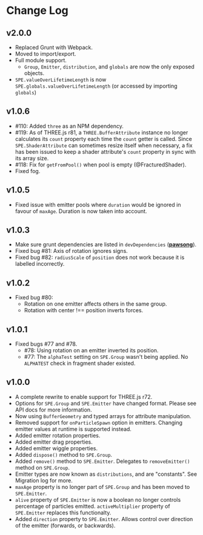 Change Log
==========

v2.0.0
------
* Replaced Grunt with Webpack.
* Moved to import/export.
* Full module support.
	* `Group`, `Emitter`, `distribution`, and `globals` are now the only exposed objects.
* `SPE.valueOverLifetimeLength` is now `SPE.globals.valueOverLifetimeLength` (or accessed by importing `globals`)



v1.0.6
------
* #110: Added `three` as an NPM dependency.
* #119: As of THREE.js r81, a `THREE.BufferAttribute` instance no longer calculates its `count` property each time the `count` getter is called. Since `SPE.ShaderAttribute` can sometimes resize itself when necessary, a fix has been issued to keep a shader attribute's `count` property in sync with its array size.
* #118: Fix for `getFromPool()` when pool is empty (@FracturedShader).
* Fixed fog.

v1.0.5
------
* Fixed issue with emitter pools where `duration` would be ignored in favour of `maxAge`. Duration is now taken into account.

v1.0.3
------
* Make sure grunt dependencies are listed in `devDependencies` (**[pawsong](https://github.com/pawsong)**).
* Fixed bug #81: Axis of rotation ignores signs.
* Fixed bug #82: `radiusScale` of `position` does not work because it is labelled incorrectly.

v1.0.2
------
* Fixed bug #80:
	* Rotation on one emitter affects others in the same group.
	* Rotation with center !== position inverts forces.

v1.0.1
------
* Fixed bugs #77 and #78.
	* #78: Using rotation on an emitter inverted its position.
	* #77: The `alphaTest` setting on `SPE.Group` wasn't being applied. No `ALPHATEST` check in fragment shader existed.


v1.0.0
------
* A complete rewrite to enable support for THREE.js r72.
* Options for `SPE.Group` and `SPE.Emitter` have changed format. Please see API docs for more information.
* Now using `BufferGeometry` and typed arrays for attribute manipulation.
* Removed support for `onParticleSpawn` option in emitters. Changing emitter values at runtime is supported instead.
* Added emitter rotation properties.
* Added emitter drag properties.
* Added emitter wiggle properties.
* Added `dispose()` method to `SPE.Group`.
* Added `remove()` method to `SPE.Emitter`. Delegates to `removeEmitter()` method on `SPE.Group`.
* Emitter types are now known as `distributions`, and are "constants". See Migration log for more.
* `maxAge` property is no longer part of `SPE.Group` and has been moved to `SPE.Emitter`.
* `alive` property of `SPE.Emitter` is now a boolean no longer controls percentage of particles emitted. `activeMultiplier` property of `SPE.Emitter` replaces this functionalty.
* Added `direction` property to `SPE.Emitter`. Allows control over direction of the emitter (forwards, or backwards).
